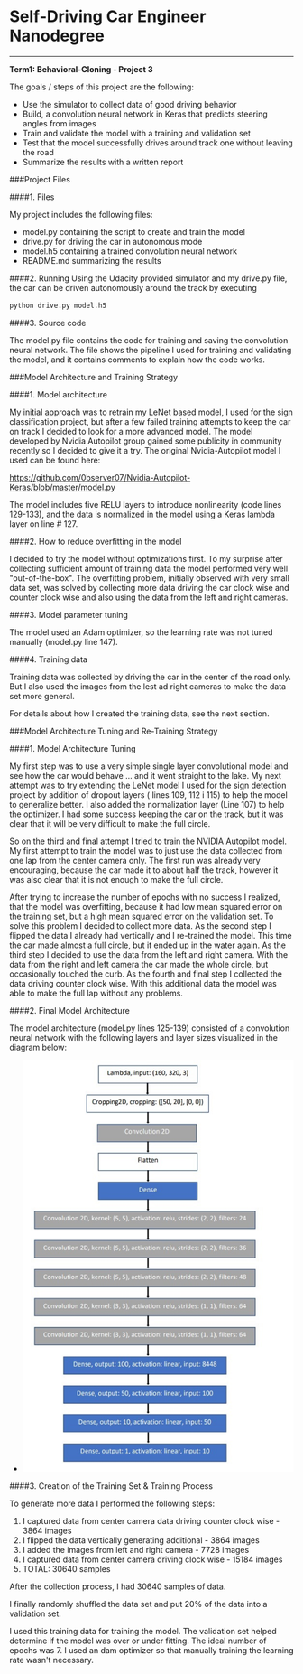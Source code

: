 # Self-Driving Car Engineer Nanodegree

------

**Term1: Behavioral-Cloning - Project 3**

The goals / steps of this project are the following:
* Use the simulator to collect data of good driving behavior
* Build, a convolution neural network in Keras that predicts steering angles from images
* Train and validate the model with a training and validation set
* Test that the model successfully drives around track one without leaving the road
* Summarize the results with a written report


[//]: # "Image References"

[image1]: ./examples/placeholder.png "Model Visualization"
###Project Files 

####1. Files

My project includes the following files:
* model.py containing the script to create and train the model
* drive.py for driving the car in autonomous mode
* model.h5 containing a trained convolution neural network 
* README.md  summarizing the results

####2. Running
Using the Udacity provided simulator and my drive.py file, the car can be driven autonomously around the track by executing 
```sh
python drive.py model.h5
```

####3. Source code

The model.py file contains the code for training and saving the convolution neural network. The file shows the pipeline I used for training and validating the model, and it contains comments to explain how the code works.

###Model Architecture and Training Strategy

####1. Model architecture

My initial approach was to retrain my LeNet based model, I used for the sign classification project, but after a few failed training attempts to keep the car on track I decided to look for a more advanced model. The model developed by Nvidia Autopilot group gained some publicity in community recently so I decided to give it a try. The original Nvidia-Autopilot model I used can be found here:

https://github.com/0bserver07/Nvidia-Autopilot-Keras/blob/master/model.py

The model includes five RELU layers to introduce nonlinearity (code lines 129-133), and the data is normalized in the model using a Keras lambda layer on line # 127. 

####2. How to reduce overfitting in the model

I decided to try the model without optimizations first.  To my surprise after collecting sufficient amount of training data the model performed very well "out-of-the-box". The overfitting problem, initially observed with very small data set, was solved by collecting more data driving the car clock wise and  counter clock wise and also using the data from the left and right cameras. 

####3. Model parameter tuning

The model used an Adam optimizer, so the learning rate was not tuned manually (model.py line 147).

####4. Training data

Training data was collected by driving the car in the center of the road only. But I also used the images from the lest ad right cameras to make the data set more general.

For details about how I created the training data, see the next section. 

###Model Architecture Tuning and Re-Training Strategy

####1. Model Architecture Tuning

My first step was to use a very simple single layer convolutional model and see how the car would behave ... and it went straight to the lake. My next attempt was to try extending the LeNet model I used for the sign detection project by addition of dropout layers ( lines 109, 112 i 115) to help the model to generalize better. I also added the normalization layer (Line 107) to help the optimizer. I had some success keeping the car on the track, but it was clear that it will be very difficult to make the full circle. 

So on the third and final attempt I tried  to train the NVIDIA Autopilot model. My first attempt to train the model was to just use the data collected from one lap from the center camera only.  The first run was already very encouraging, because the car made it to about half the track, however it was also clear that it is not enough to make the full circle.  

After trying to increase the number of epochs with no success I realized, that the model was overfitting, because it had low mean squared error on the training set, but a high mean squared error on the validation set. To solve this problem I decided to collect more data. As the second step I flipped the data I already had vertically and I re-trained the model. This time the car made almost a full circle, but it ended up in the water again. As the third step I decided to use the data from the left and right camera. With the data from the right and left camera the car made the whole circle, but occasionally touched the curb. As the fourth and final step I collected the data driving counter clock wise. With this additional data  the model was able to  make the full lap without any problems.  



####2. Final Model Architecture

The model architecture (model.py lines 125-139) consisted of a convolution neural network with the following layers and layer sizes visualized in the diagram below:

- ![alt text][image1]


####3. Creation of the Training Set & Training Process

To generate more data I performed the following steps:

1. I captured data from center camera data driving counter clock wise - 3864 images
2. I flipped the data vertically generating additional - 3864 images
3. I added the images from left and right camera - 7728 images
4. I captured data from center camera driving clock wise - 15184 images
5. TOTAL:  30640 samples

After the collection process, I had 30640 samples of data.


I finally randomly shuffled the data set and put 20% of the data into a validation set. 

I used this training data for training the model. The validation set helped determine if the model was over or under fitting. The ideal number of epochs was 7.  I used an dam optimizer so that manually training the learning rate wasn't necessary.
